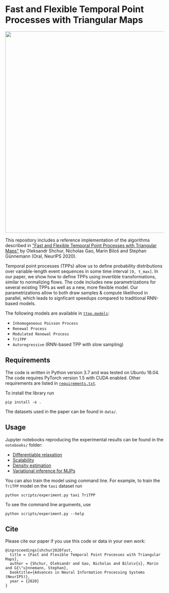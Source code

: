 # Fast and Flexible Temporal Point Processes with Triangular Maps
<p align="center">
  <img width="640" src="https://i.postimg.cc/Y9R38vt6/tritpp-logo.png">
</p>

This repository includes a reference implementation of the algorithms described in ["Fast and Flexible Temporal Point Processes with Triangular Maps"](https://arxiv.org/abs/2006.12631) by Oleksandr Shchur, Nicholas Gao, Marin Biloš and Stephan Günnemann (Oral, NeurIPS 2020).

Temporal point processes (TPPs) allow us to define probability distributions over variable-length event sequences in some time interval `[0, t_max]`.
In our paper, we show how to define TPPs using invertible transformations, similar to normalizing flows.
The code includes new parametrizations for several existing TPPs as well as a new, more flexible model.
Our parametrizations allow to both draw samples & compute likelihood in parallel, which leads to signficant speedups compared to traditional RNN-based models.

The following models are available in [`ttpp.models`](https://github.com/shchur/triangular-tpp/blob/main/ttpp/models.py):
- `Inhomogeneous Poisson Process`
- `Renewal Process`
- `Modulated Renewal Process`
- `TriTPP`
- `Autoregressive` (RNN-based TPP with slow sampling)

## Requirements

The code is written in Python version 3.7 and was tested on Ubuntu 18.04.
The code requires PyTorch version 1.5 with CUDA enabled.
Other requirements are listed in [`requirements.txt`](requirements.txt).

To install the library run
```
pip install -e .
```
The datasets used in the paper can be found in `data/`.

## Usage
Jupyter notebooks reproducing the experimental results can be found in the `notebooks/` folder:
- [Differentiable relaxation](notebooks/differentiable_relaxation.ipynb)
- [Scalability](notebooks/scalability.ipynb)
- [Density estimation](notebooks/density_estimation.ipynb)
- [Variational inference for MJPs](notebooks/variational_inference.ipynb)


You can also train the model using command line. For example, to train the `TriTPP` model on the `taxi` dataset run
```
python scripts/experiment.py taxi TriTPP
```
To see the command line arguments, use
```
python scripts/experiment.py --help
```

## Cite
Please cite our paper if you use this code or data in your own work:
```
@inproceedings{shchur2020fast,
  title = {Fast and Flexible Temporal Point Processes with Triangular Maps},
  author = {Shchur, Oleksandr and Gao, Nicholas and Bilo\v{s}, Marin and G{\"u}nnemann, Stephan},
  booktitle={Advances in Neural Information Processing Systems (NeurIPS)},
  year = {2020} 
}
```
